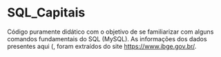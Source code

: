 # SQL_Capitais
 Código puramente didático com o objetivo de se familiarizar com alguns comandos fundamentais do SQL (MySQL). As informações dos dados presentes aqui (, foram extraídos do site https://www.ibge.gov.br/.
